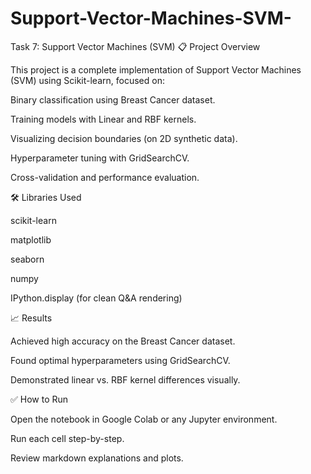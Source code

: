 # Support-Vector-Machines-SVM-
Task 7: Support Vector Machines (SVM)
📋 Project Overview

This project is a complete implementation of Support Vector Machines (SVM) using Scikit-learn, focused on:

Binary classification using Breast Cancer dataset.

Training models with Linear and RBF kernels.

Visualizing decision boundaries (on 2D synthetic data).

Hyperparameter tuning with GridSearchCV.

Cross-validation and performance evaluation.


🛠️ Libraries Used

scikit-learn

matplotlib

seaborn

numpy

IPython.display (for clean Q&A rendering)

📈 Results

Achieved high accuracy on the Breast Cancer dataset.

Found optimal hyperparameters using GridSearchCV.

Demonstrated linear vs. RBF kernel differences visually.


✅ How to Run

Open the notebook in Google Colab or any Jupyter environment.

Run each cell step-by-step.

Review markdown explanations and plots.
